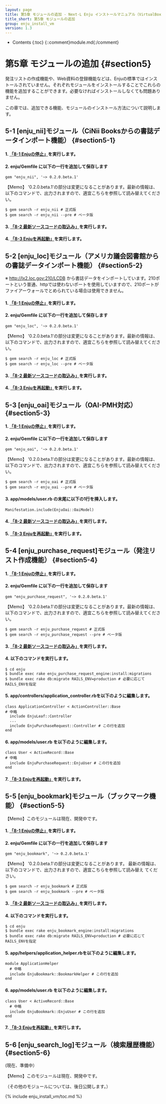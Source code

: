 ```yaml
---
layout: page
title: 第5章 モジュールの追加 - Next-L Enju インストールマニュアル（VirtualBox編）
title_short: 第5章 モジュールの追加
group: enju_install_vm
version: 1.3
---
```


* Contents
{:toc}
{::comment}module.md{:/comment}

第5章 モジュールの追加 {#section5}
==================================

発注リストの作成機能や、Web資料の登録機能などは、Enjuの標準ではインストールされていません。それぞれモジュールをインストールすることでこれらの機能を追加することができます。必要なければインストールしなくても問題ありません。

この章では、追加できる機能、モジュールのインストール方法について説明します。

5-1 [enju_nii]モジュール（CiNii Booksからの書誌データインポート機能） {#section5-1}
-----------------------------------------------------------------------------------

#### 1. [「8-1 Enjuの停止」](enju_install_vm_8.html#section8-1)を実行します。

#### 2. enju/Gemfile に以下の一行を追加して保存します

	gem "enju_nii", '~> 0.2.0.beta.1'

<div class="alert alert-info memo" markdown="1">
【Memo】
'0.2.0.beta.1'の部分は変更になることがあります。最新の情報は、 以下のコマンドで、出力されますので、適宜こちらを参照して読み替えてください。

	$ gem search -r enju_nii # 正式版
	$ gem search -r enju_nii --pre # ベータ版

</div>

#### 3. [「8-2 最新ソースコードの取込み」](enju_install_vm_8.html#section8-2)を実行します。

#### 4. [「8-3 Enjuを再起動」](enju_install_vm_8.html#section8-3)を実行します。

5-2 [enju_loc]モジュール（アメリカ議会図書館からの書誌データインポート機能） {#section5-2}
------------------------------------------------------------------------------------------

※ http://lx2.loc.gov:210/LCDB から書誌データをインポートしています。210ポートという普通、httpでは使わないポートを使用していますので、210ポートがファイアーウォールでとめられている場合は使用できません。

#### 1. [「8-1 Enjuの停止」](enju_install_vm_8.html#section8-1)を実行します。

#### 2. enju/Gemfile に以下の一行を追加して保存します

	gem "enju_loc", '~> 0.2.0.beta.1'

<div class="alert alert-info memo" markdown="1">
【Memo】
'0.2.0.beta.1'の部分は変更になることがあります。最新の情報は、 以下のコマンドで、出力されますので、適宜こちらを参照して読み替えてください。

	$ gem search -r enju_loc # 正式版
	$ gem search -r enju_loc --pre # ベータ版

</div>

#### 3. [「8-2 最新ソースコードの取込み」](enju_install_vm_8.html#section8-2)を実行します。

#### 4. [「8-3 Enjuを再起動」](enju_install_vm_8.html#section8-3)を実行します。

5-3 [enju_oai]モジュール（OAI-PMH対応） {#section5-3}
-----------------------------------------------------

#### 1. [「8-1 Enjuの停止」](enju_install_vm_8.html#section8-1)を実行します。

#### 2. enju/Gemfile に以下の一行を追加して保存します

	gem "enju_oai", '~> 0.2.0.beta.1'

<div class="alert alert-info memo" markdown="1">
【Memo】
'0.2.0.beta.1'の部分は変更になることがあります。最新の情報は、 以下のコマンドで、出力されますので、適宜こちらを参照して読み替えてください。

	$ gem search -r enju_oai # 正式版
	$ gem search -r enju_oai --pre # ベータ版

</div>

#### 3. app/models/user.rb の末尾に以下の1行を挿入します。

	Manifestation.include(EnjuOai::OaiModel)

#### 4. [「8-2 最新ソースコードの取込み」](enju_install_vm_8.html#section8-2)を実行します。

#### 5. [「8-3 Enjuを再起動」](enju_install_vm_8.html#section8-3)を実行します。

5-4 [enju_purchase_request]モジュール（発注リスト作成機能） {#section5-4}
-------------------------------------------------------------------------

#### 1. [「8-1 Enjuの停止」](enju_install_vm_8.html#section8-1)を実行します。

#### 2. enju/Gemfile に以下の一行を追加して保存します

	gem "enju_purchase_request", '~> 0.2.0.beta.1'

<div class="alert alert-info memo" markdown="1">
【Memo】
'0.2.0.beta.1'の部分は変更になることがあります。最新の情報は、 以下のコマンドで、出力されますので、適宜こちらを参照して読み替えてください。

	$ gem search -r enju_purchase_request # 正式版
	$ gem search -r enju_purchase_request --pre # ベータ版

</div>

#### 3. [「8-2 最新ソースコードの取込み」](enju_install_vm_8.html#section8-2)を実行します。

#### 4. 以下のコマンドを実行します。

	$ cd enju
	$ bundle exec rake enju_purchase_request_engine:install:migrations  
	$ bundle exec rake db:migrate RAILS_ENV=production # 必要に応じてRAILS_ENVを指定

#### 5. app/controllers/application_controller.rbを以下のように編集します。

	class ApplicationController < ActionController::Base
	# 中略
	  include EnjuLeaf::Controller
	  ...
	  include EnjuPurchaseRequest::Controller # この行を追加
	end

#### 6. app/models/user.rb を以下のように編集します。

	class User < ActiveRecord::Base
	# 中略
	  include EnjuPurchaseRequest::EnjuUser # この行を追加
	end

#### 7. [「8-3 Enjuを再起動」](enju_install_vm_8.html#section8-3)を実行します。

5-5 [enju_bookmark]モジュール（ブックマーク機能） {#section5-5}
---------------------------------------------------------------

<div class="alert alert-info memo" markdown="1">
【Memo】このモジュールは現在、開発中です。
</div>

#### 1. [「8-1 Enjuの停止」](enju_install_vm_8.html#section8-1)を実行します。

#### 2. enju/Gemfile に以下の一行を追加して保存します

	gem "enju_bookmark", '~> 0.2.0.beta.1'

<div class="alert alert-info memo" markdown="1">
【Memo】
'0.2.0.beta.1'の部分は変更になることがあります。
最新の情報は、 以下のコマンドで、出力されますので、適宜こちらを参照して読み替え
てください。

	$ gem search -r enju_bookmark # 正式版
	$ gem search -r enju_bookmark --pre # ベータ版

</div>

#### 3. [「8-2 最新ソースコードの取込み」](enju_install_vm_8.html#section8-2)を実行します。

#### 4. 以下のコマンドを実行します。

	$ cd enju
	$ bundle exec rake enju_bookmark_engine:install:migrations  
	$ bundle exec rake db:migrate RAILS_ENV=production # 必要に応じてRAILS_ENVを指定

#### 5. app/helpers/application_helper.rbを以下のように編集します。

	module ApplicationHelper
	  # 中略
	  include EnjuBookmark::BookmarkHelper # この行を追加
	end

#### 6. app/models/user.rb を以下のように編集します。

	class User < ActiveRecord::Base
	  # 中略
	  include EnjuBookmark::EnjuUser # この行を追加
	end

#### 7. [「8-3 Enjuを再起動」](enju_install_vm_8.html#section8-3)を実行します。

5-6 [enju_search_log]モジュール（検索履歴機能） {#section5-6}
---------------------------------------------------------------

(現在、準備中）

<div class="alert alert-info memo" markdown="1">
【Memo】このモジュールは現在、開発中です。
</div>



（その他のモジュールについては、後日公開します。）

{% include enju_install_vm/toc.md %}

